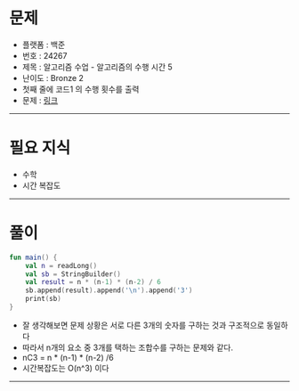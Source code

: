 # 문제
- 플랫폼 : 백준
- 번호 : 24267
- 제목 : 알고리즘 수업 - 알고리즘의 수행 시간 5
- 난이도 : Bronze 2
- 첫째 줄에 코드1 의 수행 횟수를 출력
- 문제 : <a href="https://www.acmicpc.net/problem/24267" target="_blank">링크</a>

---

# 필요 지식
- 수학
- 시간 복잡도

---

# 풀이
```kotlin
fun main() {
    val n = readLong()
    val sb = StringBuilder()
    val result = n * (n-1) * (n-2) / 6
    sb.append(result).append('\n').append('3')
    print(sb)
}
```
- 잘 생각해보면 문제 상황은 서로 다른 3개의 숫자를 구하는 것과 구조적으로 동일하다
- 따라서 n개의 요소 중 3개를 택하는 조합수를 구하는 문제와 같다.
- nC3 = n * (n-1) * (n-2) /6
- 시간복잡도는 O(n^3) 이다

---
